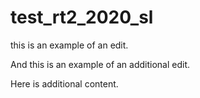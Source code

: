 # test_rt2_2020_sl

this is an example of an edit.

And this is an example of an additional edit.

Here is additional content.
